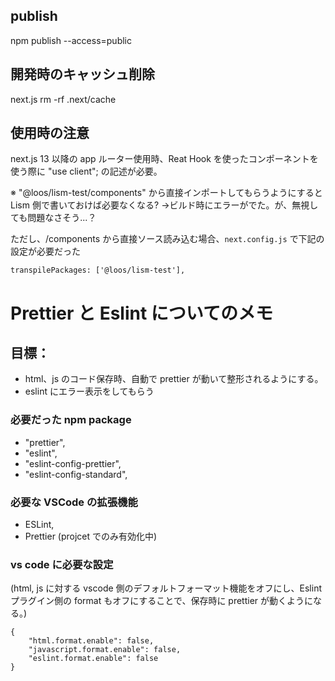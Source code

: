 ## publish

npm publish --access=public

## 開発時のキャッシュ削除

next.js
rm -rf .next/cache

## 使用時の注意

next.js 13 以降の app ルーター使用時、Reat Hook を使ったコンポーネントを使う際に "use client"; の記述が必要。

※ "@loos/lism-test/components" から直接インポートしてもらうようにすると Lism 側で書いておけば必要なくなる?
→ビルド時にエラーがでた。が、無視しても問題なさそう...？

ただし、/components から直接ソース読み込む場合、`next.config.js` で下記の設定が必要だった

```
transpilePackages: ['@loos/lism-test'],
```

# Prettier と Eslint についてのメモ

## 目標：

-   html、js のコード保存時、自動で prettier が動いて整形されるようにする。
-   eslint にエラー表示をしてもらう

### 必要だった npm package

-   "prettier",
-   "eslint",
-   "eslint-config-prettier",
-   "eslint-config-standard",

### 必要な VSCode の拡張機能

-   ESLint,
-   Prettier (projcet でのみ有効化中)

### vs code に必要な設定

(html, js に対する vscode 側のデフォルトフォーマット機能をオフにし、Eslint プラグイン側の format もオフにすることで、保存時に prettier が動くようになる。)

```
{
	"html.format.enable": false,
	"javascript.format.enable": false,
	"eslint.format.enable": false
}
```
